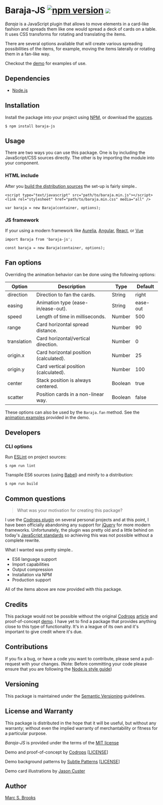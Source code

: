 # Baraja-JS [![npm version](https://badge.fury.io/js/baraja-js.svg)](https://badge.fury.io/js/baraja-js) [![](https://img.shields.io/npm/dw/localeval.svg)](https://www.npmjs.com/package/baraja-js)

_Baraja_ is a JavaScript plugin that allows to move elements in a card-like fashion and spreads them like one would spread a deck of cards on a table.  It uses CSS transforms for rotating and translating the items.

There are several options available that will create various spreading possibilities of the items, for example, moving the items laterally or rotating them in a fan-like way.

Checkout the [demo](https://nuxy.github.io/baraja-js) for examples of use.

## Dependencies

- [Node.js](https://nodejs.org)

## Installation

Install the package into your project using [NPM](https://npmjs.com), or download the [sources](http://github.com/nuxy/baraja-js/archive/master.zip).

    $ npm install baraja-js

## Usage

There are two ways you can use this package.  One is by including the JavaScript/CSS sources directly.  The other is by importing the module into your component.

### HTML include

After you [build the distribution sources](#cli-options) the set-up is fairly simple..

```
<script type="text/javascript" src="path/to/baraja.min.js"></script>
<link rel="stylesheet" href="path/to/baraja.min.css" media="all" />

var baraja = new Baraja(container, options);
```

### JS framework

If your using a modern framework like [Aurelia](https://aurelia.io), [Angular](https://angular.io), [React](https://reactjs.org), or [Vue](https://vuejs.org)

```
import Baraja from 'baraja-js';

const baraja = new Baraja(container, options);
```

## Fan options

Overriding the animation behavior can be done using the following options:

| Option      | Description                            | Type    | Default  |
|-------------|----------------------------------------|---------|----------|
| direction   | Direction to fan the cards.            | String  | right    |
| easing      | Animation type (ease-in/ease-out).     | String  | ease-out |
| speed       | Length of time in milliseconds.        | Number  | 500      |
| range       | Card horizontal spread distance.       | Number  | 90       |
| translation | Card horizontal/vertical direction.    | Number  | 0        |
| origin.x    | Card horizontal position (calculated). | Number  | 25       |
| origin.y    | Card vertical position (calculated).   | Number  | 100      |
| center      | Stack position is always centered.     | Boolean | true     |
| scatter     | Position cards in a non-linear way.    | Boolean | false    |

These options can also be used by the `Baraja.fan` method.  See the [animation examples](https://github.com/nuxy/baraja-js/blob/master/demo/index.html#L107) provided in the demo.

## Developers

### CLI options

Run [ESLint](https://eslint.org/) on project sources:

    $ npm run lint

Transpile ES6 sources (using [Babel](https://babeljs.io)) and minify to a distribution:

    $ npm run build

## Common questions

> What was your motivation for creating this package?

I use the [Codrops plugin](https://github.com/codrops/Baraja) on several personal projects and at this point, I have been officially abandoning any support for [jQuery](https://jquery.com) for more modern frameworks.  Unfortunately, the plugin was pretty old and a little behind on today's [JavaScript standards](https://es6.io) so achieving this was not possible without a complete rewrite.

What I wanted was pretty simple..

- ES6 language support
- Import capabilities
- Output compression
- Installation via NPM
- Production support

All of the items above are now provided with this package.

## Credits

This package would not be possible without the original [Codrops](https://tympanus.net) [article](https://tympanus.net/codrops/2012/11/13/baraja-a-plugin-for-spreading-items-in-a-card-like-fashion) and proof-of-concept [demo](https://tympanus.net/Development/Baraja).  I have yet to find a package that provides anything close to this type of functionality.  It's in a league of its own and it's important to give credit where it's due.

## Contributions

If you fix a bug, or have a code you want to contribute, please send a pull-request with your changes. (Note: Before committing your code please ensure that you are following the [Node.js style guide](https://github.com/felixge/node-style-guide))

## Versioning

This package is maintained under the [Semantic Versioning](https://semver.org) guidelines.

## License and Warranty

This package is distributed in the hope that it will be useful, but without any warranty; without even the implied warranty of merchantability or fitness for a particular purpose.

_Baraja-JS_ is provided under the terms of the [MIT license](http://www.opensource.org/licenses/mit-license.php)

Demo and proof-of-concept by [Codrops](https://www.codrops.com) [[LICENSE](http://tympanus.net/codrops/licensing)]

Demo background patterns by [Subtle Patterns](https://subtlepatterns.com) [[LICENSE](http://creativecommons.org/licenses/by-sa/3.0/deed.en_US
)]

Demo card illustrations by [Jason Custer](http://dribbble.com/jdelamancha)

## Author

[Marc S. Brooks](https://github.com/nuxy)
